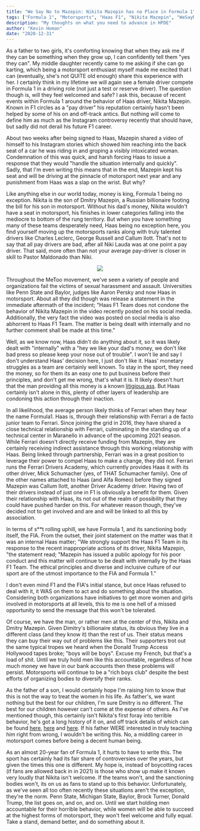 ```yaml
---
title: "We Say No to Mazepin: Nikita Mazepin has no Place in Formula 1"
tags: ["Formula 1", "Motorsports", "Haas F1", "Nikita Mazepin", "WeSayNoToMazepin"]
description: "My thoughts on what you need to advance in HPDE"
author: "Kevin Homan"
date: "2020-12-31"
---
```


As a father to two girls, it's comforting knowing that when they ask me if they can be something when they grow up, I can confidently tell them "yes they can". My middle daughter recently came to me asking if she can go karting, which being a motorsport enthusiast myself made me excited that I can (eventually, she's not QUITE old enough) share this experience with her. I certainly think in my lifetime we will again see a female driver compete in Formula 1 in a driving role (not just a test or reserve driver). The question though is, will they feel welcomed and safe? I ask this, because of recent events within Formula 1 around the behavior of Haas driver, Nikita Mazepin. Known in F1 circles as a "pay driver" his reputation certainly hasn't been helped by some of his on and off-track antics. But nothing will come to define him as much as the Instagram controversy recently that should have, but sadly did not derail his future F1 career.

About two weeks after being signed to Haas, Mazepin shared a video of himself to his Instagram stories which showed him reaching into the back seat of a car he was riding in and groping a visibly intoxicated woman. Condemnation of this was quick, and harsh forcing Haas to issue a response that they would "handle the situation internally and quickly". Sadly, that I'm even writing this means that in the end, Mazepin kept his seat and will be driving at the pinnacle of motorsport next year and any punishment from Haas was a slap on the wrist. But why?

Like anything else in our world today, money is king, Formula 1 being no exception. Nikita is the son of Dmitry Mazepin, a Russian billionaire footing the bill for his son in motorsport. Without his dad's money, Nikita wouldn't have a seat in motorsport, his finishes in lower categories falling into the mediocre to bottom of the rung territory. But when you have something many of these teams desperately need, Haas being no exception here, you find yourself moving up the motorsports ranks along with truly talented drivers like Charles Leclerc, George Russell and Callum Ilott. That's not to say that all pay drivers are bad, after all Niki Lauda was at one point a pay driver. That said, more often than not your average pay-driver is closer in skill to Pastor Maldonado than Niki.

<span style="display:block;text-align:center">![](https://media.giphy.com/media/3o7abGogJwT2eHXDKE/giphy.gif)</span>

Throughout the MeToo movement, we've seen a variety of people and organizations fail the victims of sexual harassment and assault. Universities like Penn State and Baylor, judges like Aaron Persky and now Haas in motorsport. About all they did though was release a statement in the immediate aftermath of the incident; "Haas F1 Team does not condone the behavior of Nikita Mazepin in the video recently posted on his social media. Additionally, the very fact the video was posted on social media is also abhorrent to Haas F1 Team. The matter is being dealt with internally and no further comment shall be made  at this time."

Well, as we know now, Haas didn't do anything about it, so it was likely dealt with "internally" with a "hey we like your dad's money, we don't like bad press so please keep your nose out of trouble". I won't lie and say I don't understand Haas' decision here, I just don't like it. Haas' monetary struggles as a team are certainly well known. To stay in the sport, they need the money, so for them its an easy one to put business before their principles, and don't get me wrong, that's what it is. It likely doesn't hurt that the man providing all this money is a known [litigious ass](https://jalopnik.com/father-of-controversial-haas-f1-driver-nikita-mazepin-s-1845918940). But Haas certainly isn't alone in this, plenty of other layers of leadership are condoning this action through their inaction.

In all likelihood, the average person likely thinks of Ferrari when they hear the name Formula1. Haas is, through their relationship with Ferrari a de facto junior team to Ferrari. Since joining the grid in 2016, they have shared a close technical relationship with Ferrari, culminating in the standing up of a technical center in Maranello in advance of the upcoming 2021 season. While Ferrari doesn't directly receive funding from Mazepin, they are certainly receiving indirect assistance through this working relationship with Haas. Being linked through partnership, Ferrari was in a great position to leverage their power to compel Haas to make a change, they did not. Ferrari runs the Ferrari Drivers Academy, which currently provides Haas it with its other driver, Mick Schumacher (yes, of THAT Schumacher family). One of the other names attached to Haas (and Alfa Romeo) before they signed Mazepin was Callum Ilott, another Driver Academy driver. Having two of their drivers instead of just one in F1 is obviously a benefit for them. Given their relationship with Haas, its not out of the realm of possibility that they could have pushed harder on this. For whatever reason though, they've decided not to get involved and are and will be linked to all this by association.

In terms of s**t rolling uphill, we have Formula 1, and its sanctioning body itself, the FIA. From the outset, their joint statement on the matter was that it was an internal Haas matter; "We strongly support the Haas F1 Team in its response to the recent inappropriate actions of its driver, Nikita Mazepin, "the statement read; "Mazepin has issued a public apology for his poor conduct and this matter will continue to be dealt with internally by the Haas F1 Team. The ethical principles and diverse and inclusive culture of our sport are of the utmost importance to the FIA and Formula 1."

I don't even mind F1 and the FIA's initial stance, but once Haas refused to deal with it, it WAS on them to act and do something about the situation. Considering both organizations have initiatives to get more women and girls involved in motorsports at all levels, this to me is one hell of a missed opportunity to send the message that this won't be tolerated.

Of course, we have the man, or rather men at the center of this, Nikita and Dmitry Mazepin. Given Dimitry's billionaire status, its obvious they live in a different class (and they know it) than the rest of us. Their status means they can buy their way out of problems like this. Their supporters trot out the same typical tropes we heard when the Donald Trump Access Hollywood tapes broke; "boys will be boys". Excuse my French, but that's a load of shit. Until we truly hold men like this accountable, regardless of how much money we have in our bank accounts then these problems will persist. Motorsports will continue to be a "rich boys club" despite the best efforts of organizing bodies to diversify their ranks.

As the father of a son, I would certainly hope I'm raising him to know that this is not the way to treat the women in his life. As father's, we want nothing but the best for our children, I'm sure Dmitry is no different. The best for our children however can't come at the expense of others. As I've mentioned though, this certainly isn't Nikita's first foray into terrible behavior, he's got a long history of it on, and off track details of which can be found [here](https://www.reddit.com/r/formula1/comments/k4snkn/nikita_mazepin_and_his_problematic_behaviour_a/), [here](https://drivetribe.com/p/nikita-mazepin-whats-all-the-fuss-dBgqVhMzS9yD6dHTkQtLAg?iid=dMumsqUsS5GasmoRP4rwzw) and [here](https://jalopnik.com/nikita-mazepin-doesnt-deserve-a-formula-1-seat-1845847416). If his father WERE interested in truly teaching him right from wrong, I wouldn't be writing this. No, a middling career in motorsport comes before being a decent human being.

As an almost 20-year fan of Formula 1, it hurts to have to write this. The sport has certainly had its fair share of controversies over the years, but given the times this one is different. My hope is, instead of boycotting races (if fans are allowed back in in 2021) is those who show up make it known very loudly that Nikita isn't welcome. If the teams won't, and the sanctioning bodies won't, its on us as fans to stand up to this behavior. Unfortunately, as we've seen all too often recently these situations aren't the exception, they're the norm. Penn State, Michigan State, Baylor, Brock Turner, Donald Trump, the list goes on, and on, and on. Until we start holding men accountable for their horrible behavior, while women will be able to succeed at the highest forms of motorsport, they won't feel welcome and fully equal. Take a stand, demand better, and do something about it.